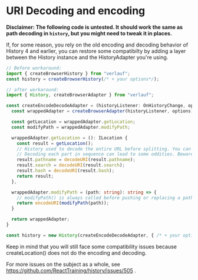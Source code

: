 # URI Decoding and encoding

**Disclaimer: The following code is untested. It should work the same as path decoding in `history`, but you might need to tweak it in places.**

If, for some reason, you rely on the old encoding and decoding behavior of History 4 and earlier, you can restore some compatibilty by adding a layer between the History instance and the HistoryAdapter you're using.

```ts
// Before workaround:
import { createBrowserHistory } from "verlauf";
const history = createBrowserHistory(/* + your options*/);

// after workaround:
import { History, createBrowserAdapter } from "verlauf";

const createEncodeDecodeAdapter = (historyListener: OnHistoryChange, options: BrowserHistoryOptions) : HistoryAdapter => {
  const wrappedAdapter = createBrowserAdapter(historyListener, options);

  const getLocation = wrappedAdapter.getLocation;
  const modifyPath = wrappedAdapter.modifyPath;

  wrappedAdapter.getLocation = (): ILocation {
    const result = getLocation();
    // History used to decode the entire URL before splitting. You can do that here too, but you'd have to override getLocation() completely.
    // Decoding each part in sequence can lead to some oddities. Beware.
    result.pathname = decodeURI(result.pathname);
    result.search = decodeURI(result.search);
    result.hash = decodeURI(result.hash);
    return result;
  },

  wrappedAdapter.modifyPath = (path: string): string => {
    // modifyPath() is always called before pushing or replacing a path. It's also called by verlauf.createHref().
    return encodeURI(modifyPath(path));
  }

  return wrappedAdapter;
}

const history = new History(createEncodeDecodeAdapter, { /* + your options*/ });
```

Keep in mind that you will still face some compatibility issues because createLocation() does not do the encoding and decoding. 

For more issues on the subject as a whole, see https://github.com/ReactTraining/history/issues/505 .

